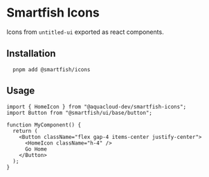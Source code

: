 # Smartfish Icons

Icons from `untitled-ui` exported as react components.

## Installation

```
  pnpm add @smartfish/icons
```

## Usage

```tsx
import { HomeIcon } from "@aquacloud-dev/smartfish-icons";
import Button from "@smartfish/ui/base/button";

function MyComponent() {
  return (
    <Button className="flex gap-4 items-center justify-center">
      <HomeIcon className="h-4" />
      Go Home
    </Button>
  );
}
```
